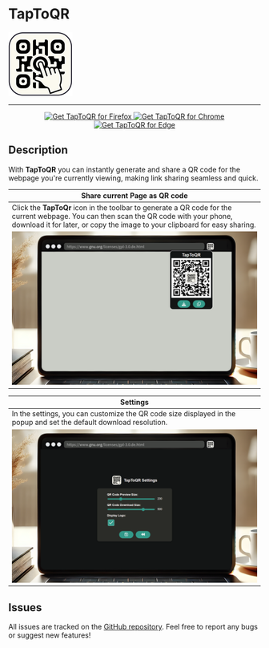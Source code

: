 # TapToQR

![TapToQR Logo](./addon/img/ic_TapToQR_128.png)

***

<p align="center">
  <a href="https://addons.mozilla.org/addon/taptoqr/">
    <img src="https://user-images.githubusercontent.com/585534/107280546-7b9b2a00-6a26-11eb-8f9f-f95932f4bfec.png" alt="Get TapToQR for Firefox" height="70">
  </a>
  <a href="https://chromewebstore.google.com/detail/taptoqr/ommdikomjapdndpedljobeecepeopjmp">
    <img src="https://user-images.githubusercontent.com/585534/107280622-91a8ea80-6a26-11eb-8d07-77c548b28665.png" alt="Get TapToQR for Chrome" height="70">
  </a>
  <a href="https://microsoftedge.microsoft.com/addons/detail/taptoqr/bkfofjhemmkeekmaimpgbndkddmknbga">
    <img src="https://upload.wikimedia.org/wikipedia/commons/f/f7/Get_it_from_Microsoft_Badge.svg" alt="Get TapToQR for Edge" height="70">
  </a>
</p>

## Description

With **TapToQR** you can instantly generate and share a QR code for the webpage you're currently viewing, making link sharing seamless and quick.

| Share current Page as QR code                                                                                                                                                                                        |
|----------------------------------------------------------------------------------------------------------------------------------------------------------------------------------------------------------------------|
| Click the **TapToQr** icon in the toolbar to generate a QR code for the current webpage. You can then scan the QR code with your phone, download it for later, or copy the image to your clipboard for easy sharing. |
| ![TapToQR Logo](./docs/TapToQR-Preview-1.png)                                                                                                                                                                        |


| Settings                                                                                                            |
|---------------------------------------------------------------------------------------------------------------------|
| In the settings, you can customize the QR code size displayed in the popup and set the default download resolution. |
| ![TapToQR Logo](./docs/TapToQR-Preview-2.png)                                                                       |

## Issues

All issues are tracked on the [GitHub repository](https://github.com/clFaster/TapToQR/issues). 
Feel free to report any bugs or suggest new features!
